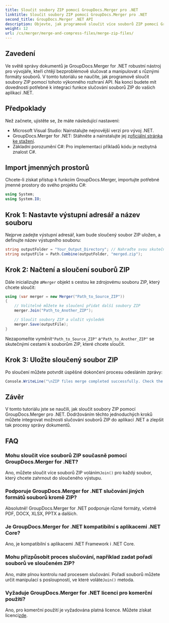 ```yaml
---
title: Sloučit soubory ZIP pomocí GroupDocs.Merger pro .NET
linktitle: Sloučit soubory ZIP pomocí GroupDocs.Merger pro .NET
second_title: GroupDocs.Merger .NET API
description: Objevte, jak programově sloučit více souborů ZIP pomocí GroupDocs.Merger for .NET. Tento výukový program krok za krokem pokrývá předpoklady.
weight: 12
url: /cs/merger/merge-and-compress-files/merge-zip-files/
---
```

## Zavedení

Ve světě správy dokumentů je GroupDocs.Merger for .NET robustní nástroj pro vývojáře, kteří chtějí bezproblémově slučovat a manipulovat s různými formáty souborů. V tomto tutoriálu se naučíte, jak programově sloučit soubory ZIP pomocí tohoto výkonného rozhraní API. Na konci budete mít dovednosti potřebné k integraci funkce slučování souborů ZIP do vašich aplikací .NET.

## Předpoklady

Než začnete, ujistěte se, že máte následující nastavení:

- Microsoft Visual Studio: Nainstalujte nejnovější verzi pro vývoj .NET.
-  GroupDocs.Merger for .NET: Stáhněte a nainstalujte jej z[oficiální stránka ke stažení](https://releases.groupdocs.com/merger/net/).
- Základní porozumění C#: Pro implementaci příkladů kódu je nezbytná znalost C#.

## Import jmenných prostorů

Chcete-li získat přístup k funkcím GroupDocs.Merger, importujte potřebné jmenné prostory do svého projektu C#:

```csharp
using System;
using System.IO;
```

## Krok 1: Nastavte výstupní adresář a název souboru

Nejprve zadejte výstupní adresář, kam bude sloučený soubor ZIP uložen, a definujte název výstupního souboru:

```csharp
string outputFolder = "Your_Output_Directory"; // Nahraďte svou skutečnou cestou
string outputFile = Path.Combine(outputFolder, "merged.zip");
```

## Krok 2: Načtení a sloučení souborů ZIP

 Dále inicializujte a`Merger` objekt s cestou ke zdrojovému souboru ZIP, který chcete sloučit:

```csharp
using (var merger = new Merger("Path_to_Source_ZIP"))
{
    // Volitelně můžete ke sloučení přidat další soubory ZIP
    merger.Join("Path_to_Another_ZIP");

    // Sloučit soubory ZIP a uložit výsledek
    merger.Save(outputFile);
}
```

 Nezapomeňte vyměnit`"Path_to_Source_ZIP"` a`"Path_to_Another_ZIP"` se skutečnými cestami k souborům ZIP, které chcete sloučit.

## Krok 3: Uložte sloučený soubor ZIP

Po sloučení můžete potvrdit úspěšné dokončení procesu odesláním zprávy:

```csharp
Console.WriteLine("\nZIP files merge completed successfully. Check the output in {0}", outputFolder);
```

## Závěr

V tomto tutoriálu jste se naučili, jak sloučit soubory ZIP pomocí GroupDocs.Merger pro .NET. Dodržováním těchto jednoduchých kroků můžete integrovat možnosti slučování souborů ZIP do aplikací .NET a zlepšit tak procesy správy dokumentů.

## FAQ

### Mohu sloučit více souborů ZIP současně pomocí GroupDocs.Merger for .NET?

 Ano, můžete sloučit více souborů ZIP voláním`Join()` pro každý soubor, který chcete zahrnout do sloučeného výstupu.

### Podporuje GroupDocs.Merger for .NET slučování jiných formátů souborů kromě ZIP?

Absolutně! GroupDocs.Merger for .NET podporuje různé formáty, včetně PDF, DOCX, XLSX, PPTX a dalších.

### Je GroupDocs.Merger for .NET kompatibilní s aplikacemi .NET Core?

Ano, je kompatibilní s aplikacemi .NET Framework i .NET Core.

### Mohu přizpůsobit proces slučování, například zadat pořadí souborů ve sloučeném ZIP?

 Ano, máte plnou kontrolu nad procesem slučování. Pořadí souborů můžete určit manipulací s posloupností, ve které voláte`Join()` metoda.

### Vyžaduje GroupDocs.Merger for .NET licenci pro komerční použití?

 Ano, pro komerční použití je vyžadována platná licence. Můžete získat licenci[zde](https://purchase.groupdocs.com/buy).